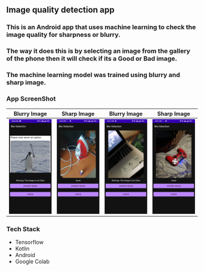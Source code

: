 ## Image quality detection app

### This is an Android app that uses machine learning to check the image quality for sharpness or blurry.

### The way it does this is by selecting an image from the gallery of the phone then it will check if its a Good or Bad image.

### The machine learning model was trained using blurry and sharp image.

### App ScreenShot
Blurry Image            |  Sharp Image          |  Blurry Image          |  Sharp Image
:-------------------------:|:-------------------------:|:-------------------------:|:-------------------------:
![bad1](https://github.com/OlaOlaoni/Blur-Detection/blob/main/assets/bad1.png)  |  ![good1](https://github.com/OlaOlaoni/Blur-Detection/blob/main/assets/good3.png) |  ![bad2](https://github.com/OlaOlaoni/Blur-Detection/blob/main/assets/bad3.png) |  ![good2](https://github.com/OlaOlaoni/Blur-Detection/blob/main/assets/good2.png)

### Tech Stack

* Tensorflow
* Kotlin
* Android
* Google Colab

